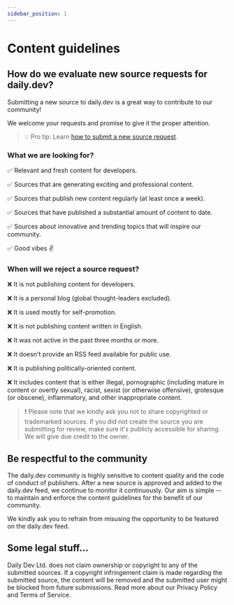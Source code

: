 ```yaml
---
sidebar_position: 1
---
```


# Content guidelines

## How do we evaluate new source requests for daily.dev?

Submitting a new source to daily.dev is a great way to contribute to our community! 

We welcome your requests and promise to give it the proper attention. 

>💡 Pro tip: Learn [how to submit a new source request](/for-content-creators/suggest-new-source.md). 

### What we are looking for?

✅ Relevant and fresh content for developers.

✅ Sources that are generating exciting and professional content.

✅ Sources that publish new content regularly (at least once a week).

✅ Sources that have published a substantial amount of content to date.

✅ Sources about innovative and trending topics that will inspire our community.

✅ Good vibes ✌️

### When will we reject a source request?

❌ It is not publishing content for developers.

❌ It is a personal blog (global thought-leaders excluded).

❌ It is used mostly for self-promotion.

❌ It is not publishing content written in English.

❌ It was not active in the past three months or more.

❌ It doesn't provide an RSS feed available for public use.

❌ It is publishing politically-oriented content.

❌ It includes content that is either illegal, pornographic (including mature in content or overtly sexual), racist, sexist (or otherwise offensive), grotesque (or obscene), inflammatory, and other inappropriate content.

> ❗️ Please note that we kindly ask you not to share copyrighted or trademarked sources. If you did not create the source you are submitting for review, make sure it's publicly accessible for sharing. We will give due credit to the owner.

## Be respectful to the community

The daily.dev community is highly sensitive to content quality and the code of conduct of publishers. After a new source is approved and added to the daily.dev feed, we continue to monitor it continuously. Our aim is simple -- to maintain and enforce the content guidelines for the benefit of our community.

‍We kindly ask you to refrain from misusing the opportunity to be featured on the daily.dev feed.

## Some legal stuff...

Daily Dev Ltd. does not claim ownership or copyright to any of the submitted sources. If a copyright infringement claim is made regarding the submitted source, the content will be removed and the submitted user might be blocked from future submissions. Read more about our Privacy Policy and Terms of Service.